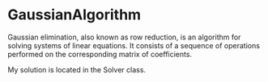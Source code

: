 # GaussianAlgorithm
Gaussian elimination, also known as row reduction, is an algorithm for solving systems of linear equations. It consists of a sequence of operations performed on the corresponding matrix of coefficients.

My solution is located in the Solver class.
